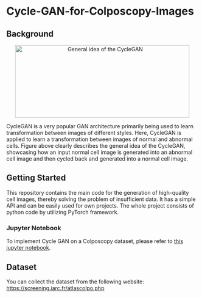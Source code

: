 # Cycle-GAN-for-Colposcopy-Images

## Background

<p align="center">
<img src="./attack.png" width="458" height="190" alt="General idea of the CycleGAN" />
</p>

CycleGAN is a very popular GAN architecture primarily
being used to learn transformation between images of
different styles. Here, CycleGAN is applied to learn a
transformation between images of normal and abnormal
cells. Figure above clearly describes the general idea of the
CycleGAN, showcasing how an input normal cell image is
generated into an abnormal cell image and then cycled back
and generated into a normal cell image.

## Getting Started
This repository contains the main code for the generation of high-quality cell images, thereby
solving the problem of insufficient data. It has a
simple API and can be easily used for own projects. The whole project consists
of python code by utilizing PyTorch framework.

### Jupyter Notebook
To implement Cycle GAN on a Colposcopy dataset, please refer
to [this jupyter notebook](./scaleatt/video_scale_attack.ipynb).

## Dataset
You can collect the dataset from the following website:
https://screening.iarc.fr/atlascolpo.php
